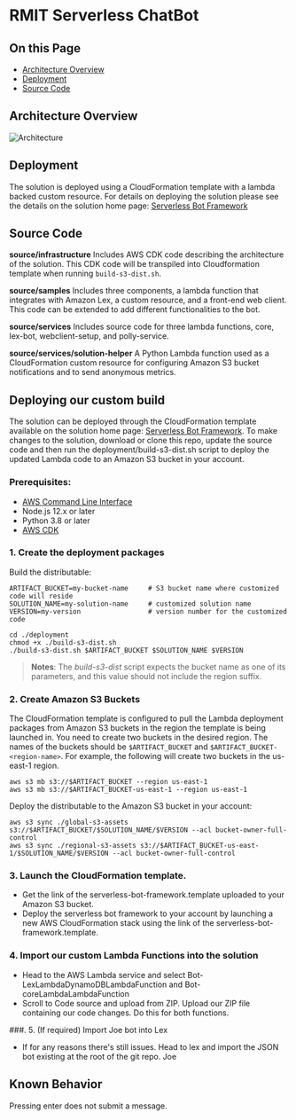# RMIT Serverless ChatBot

## On this Page

- [Architecture Overview](#architecture-overview)
- [Deployment](#deployment)
- [Source Code](#source-code)

## Architecture Overview

![Architecture](deployment/architecture.png)

## Deployment

The solution is deployed using a CloudFormation template with a lambda backed custom resource. For details on deploying the solution please see the details on the solution home page: [Serverless Bot Framework](https://aws.amazon.com/solutions/serverless-bot-framework/)

## Source Code

**source/infrastructure**
Includes AWS CDK code describing the architecture of the solution. This CDK code will be transpiled into Cloudformation template when running `build-s3-dist.sh`.

**source/samples**
Includes three components, a lambda function that integrates with Amazon Lex, a custom resource, and a front-end web client. This code can be extended to add different functionalities to the bot.

**source/services**
Includes source code for three lambda functions, core, lex-bot, webclient-setup, and polly-service.

**source/services/solution-helper**
A Python Lambda function used as a CloudFormation custom resource for configuring Amazon S3 bucket notifications and to send anonymous metrics.

## Deploying our custom build

The solution can be deployed through the CloudFormation template available on the solution home page: [Serverless Bot Framework](https://aws.amazon.com/solutions/implementations/serverless-bot-framework/).
To make changes to the solution, download or clone this repo, update the source code and then run the deployment/build-s3-dist.sh script to deploy the updated Lambda code to an Amazon S3 bucket in your account.

### Prerequisites:

- [AWS Command Line Interface](https://aws.amazon.com/cli/)
- Node.js 12.x or later
- Python 3.8 or later
- [AWS CDK](https://aws.amazon.com/cdk/)

### 1. Create the deployment packages

Build the distributable:

```
ARTIFACT_BUCKET=my-bucket-name     # S3 bucket name where customized code will reside
SOLUTION_NAME=my-solution-name     # customized solution name
VERSION=my-version                 # version number for the customized code

cd ./deployment
chmod +x ./build-s3-dist.sh
./build-s3-dist.sh $ARTIFACT_BUCKET $SOLUTION_NAME $VERSION
```

> **Notes**: The _build-s3-dist_ script expects the bucket name as one of its parameters, and this value should not include the region suffix.

### 2. Create Amazon S3 Buckets

The CloudFormation template is configured to pull the Lambda deployment packages from Amazon S3 buckets in the region the template is being launched in. You need to create two buckets in the desired region. The names of the buckets should be `$ARTIFACT_BUCKET` and `$ARTIFACT_BUCKET-<region-name>`. For example, the following will create two buckets in the us-east-1 region.

```
aws s3 mb s3://$ARTIFACT_BUCKET --region us-east-1
aws s3 mb s3://$ARTIFACT_BUCKET-us-east-1 --region us-east-1
```

Deploy the distributable to the Amazon S3 bucket in your account:

```
aws s3 sync ./global-s3-assets s3://$ARTIFACT_BUCKET/$SOLUTION_NAME/$VERSION --acl bucket-owner-full-control
aws s3 sync ./regional-s3-assets s3://$ARTIFACT_BUCKET-us-east-1/$SOLUTION_NAME/$VERSION --acl bucket-owner-full-control
```

### 3. Launch the CloudFormation template.

- Get the link of the serverless-bot-framework.template uploaded to your Amazon S3 bucket.
- Deploy the serverless bot framework to your account by launching a new AWS CloudFormation stack using the link of the serverless-bot-framework.template.

### 4. Import our custom Lambda Functions into the solution

- Head to the AWS Lambda service and select Bot-LexLambdaDynamoDBLambdaFunction and Bot-coreLambdaLambdaFunction
- Scroll to Code source and upload from ZIP. Upload our ZIP file containing our code changes. Do this for both functions.

###. 5. (If required) Import Joe bot into Lex

- If for any reasons there's still issues. Head to lex and import the JSON bot existing at the root of the git repo. Joe

## Known Behavior

Pressing enter does not submit a message.          
